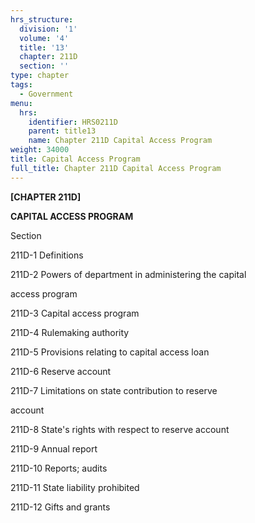 ```yaml
---
hrs_structure:
  division: '1'
  volume: '4'
  title: '13'
  chapter: 211D
  section: ''
type: chapter
tags:
  - Government
menu:
  hrs:
    identifier: HRS0211D
    parent: title13
    name: Chapter 211D Capital Access Program
weight: 34000
title: Capital Access Program
full_title: Chapter 211D Capital Access Program
---
```

**[CHAPTER 211D]**

**CAPITAL ACCESS PROGRAM**

Section

211D-1 Definitions

211D-2 Powers of department in administering the capital

access program

211D-3 Capital access program

211D-4 Rulemaking authority

211D-5 Provisions relating to capital access loan

211D-6 Reserve account

211D-7 Limitations on state contribution to reserve

account

211D-8 State's rights with respect to reserve account

211D-9 Annual report

211D-10 Reports; audits

211D-11 State liability prohibited

211D-12 Gifts and grants